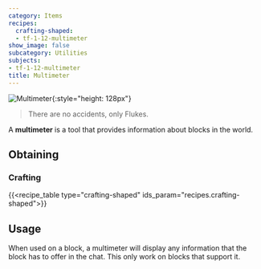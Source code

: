 ```yaml
---
category: Items
recipes:
  crafting-shaped:
  - tf-1-12-multimeter
show_image: false
subcategory: Utilities
subjects:
- tf-1-12-multimeter
title: Multimeter
---
```


![Multimeter](/images/docs/1.12/thermal-foundation/multimeter.png){:style="height: 128px"}

> There are no accidents, only Flukes.


A **multimeter** is a tool that provides information about blocks in the world.


Obtaining
---------

### Crafting
{{<recipe_table type="crafting-shaped" ids_param="recipes.crafting-shaped">}}


Usage
-----

When used on a block, a multimeter will display any information that the block
has to offer in the chat. This only work on blocks that support it.
